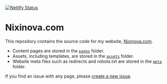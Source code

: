 [![Netlify Status](https://api.netlify.com/api/v1/badges/dbba7c83-eef4-45d1-9abb-e8180f0bf0a0/deploy-status)](https://app.netlify.com/sites/nixinova/deploys)

# Nixinova.com

This repository contains the source code for my website, [Nixinova.com](https://nixinova.com).

- Content pages are stored in the [`pages`](pages) folder.
- Assets, including templates, are stored in the [`assets`](assets) folder.
- Website meta files such as redirects and robots.txt are stored in the [`meta`](meta) folder.

If you find an issue with any page, please [create a new issue](https://github.com/Nixinova/website/issues/new).
